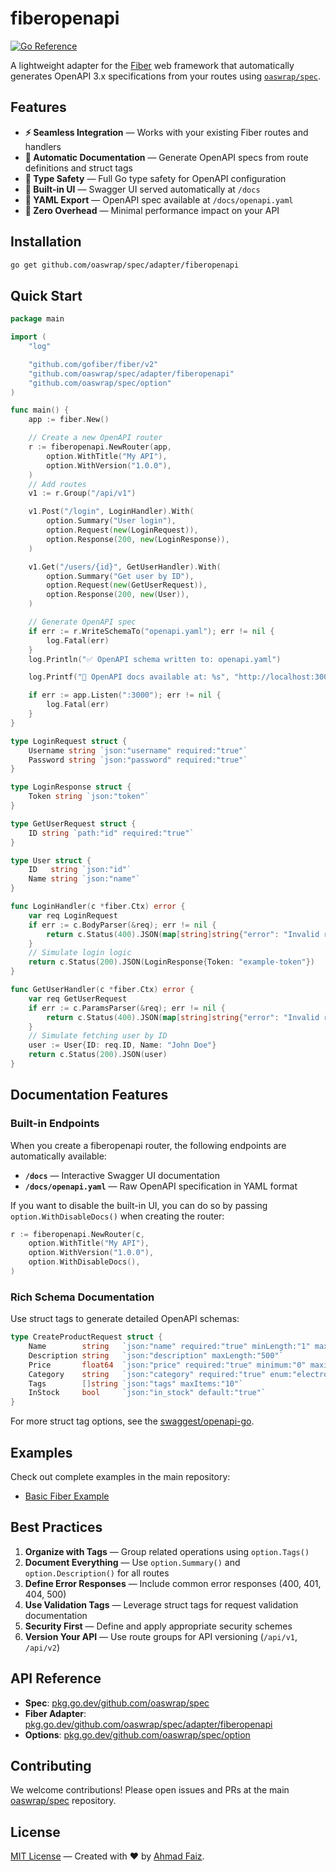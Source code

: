 # fiberopenapi

[![Go Reference](https://pkg.go.dev/badge/github.com/oaswrap/spec/adapter/fiberopenapi.svg)](https://pkg.go.dev/github.com/oaswrap/spec/adapter/fiberopenapi)

A lightweight adapter for the [Fiber](https://github.com/gofiber/fiber) web framework that automatically generates OpenAPI 3.x specifications from your routes using [`oaswrap/spec`](https://github.com/oaswrap/spec).

## Features

- **⚡ Seamless Integration** — Works with your existing Fiber routes and handlers
- **📝 Automatic Documentation** — Generate OpenAPI specs from route definitions and struct tags
- **🎯 Type Safety** — Full Go type safety for OpenAPI configuration
- **🔧 Built-in UI** — Swagger UI served automatically at `/docs`
- **📄 YAML Export** — OpenAPI spec available at `/docs/openapi.yaml`
- **🚀 Zero Overhead** — Minimal performance impact on your API

## Installation

```bash
go get github.com/oaswrap/spec/adapter/fiberopenapi
```

## Quick Start

```go
package main

import (
	"log"

	"github.com/gofiber/fiber/v2"
	"github.com/oaswrap/spec/adapter/fiberopenapi"
	"github.com/oaswrap/spec/option"
)

func main() {
	app := fiber.New()

	// Create a new OpenAPI router
	r := fiberopenapi.NewRouter(app,
		option.WithTitle("My API"),
		option.WithVersion("1.0.0"),
	)
	// Add routes
	v1 := r.Group("/api/v1")

	v1.Post("/login", LoginHandler).With(
		option.Summary("User login"),
		option.Request(new(LoginRequest)),
		option.Response(200, new(LoginResponse)),
	)

	v1.Get("/users/{id}", GetUserHandler).With(
		option.Summary("Get user by ID"),
		option.Request(new(GetUserRequest)),
		option.Response(200, new(User)),
	)

	// Generate OpenAPI spec
	if err := r.WriteSchemaTo("openapi.yaml"); err != nil {
		log.Fatal(err)
	}
	log.Println("✅ OpenAPI schema written to: openapi.yaml")

	log.Printf("🚀 OpenAPI docs available at: %s", "http://localhost:3000/docs")

	if err := app.Listen(":3000"); err != nil {
		log.Fatal(err)
	}
}

type LoginRequest struct {
	Username string `json:"username" required:"true"`
	Password string `json:"password" required:"true"`
}

type LoginResponse struct {
	Token string `json:"token"`
}

type GetUserRequest struct {
	ID string `path:"id" required:"true"`
}

type User struct {
	ID   string `json:"id"`
	Name string `json:"name"`
}

func LoginHandler(c *fiber.Ctx) error {
	var req LoginRequest
	if err := c.BodyParser(&req); err != nil {
		return c.Status(400).JSON(map[string]string{"error": "Invalid request"})
	}
	// Simulate login logic
	return c.Status(200).JSON(LoginResponse{Token: "example-token"})
}

func GetUserHandler(c *fiber.Ctx) error {
	var req GetUserRequest
	if err := c.ParamsParser(&req); err != nil {
		return c.Status(400).JSON(map[string]string{"error": "Invalid request"})
	}
	// Simulate fetching user by ID
	user := User{ID: req.ID, Name: "John Doe"}
	return c.Status(200).JSON(user)
}
```

## Documentation Features

### Built-in Endpoints
When you create a fiberopenapi router, the following endpoints are automatically available:

- **`/docs`** — Interactive Swagger UI documentation
- **`/docs/openapi.yaml`** — Raw OpenAPI specification in YAML format

If you want to disable the built-in UI, you can do so by passing `option.WithDisableDocs()` when creating the router:

```go
r := fiberopenapi.NewRouter(c,
	option.WithTitle("My API"),
	option.WithVersion("1.0.0"),
	option.WithDisableDocs(),
)
```

### Rich Schema Documentation
Use struct tags to generate detailed OpenAPI schemas:

```go
type CreateProductRequest struct {
	Name        string   `json:"name" required:"true" minLength:"1" maxLength:"100"`
	Description string   `json:"description" maxLength:"500"`
	Price       float64  `json:"price" required:"true" minimum:"0" maximum:"999999.99"`
	Category    string   `json:"category" required:"true" enum:"electronics,books,clothing"`
	Tags        []string `json:"tags" maxItems:"10"`
	InStock     bool     `json:"in_stock" default:"true"`
}
```

For more struct tag options, see the [swaggest/openapi-go](https://github.com/swaggest/openapi-go?tab=readme-ov-file#features).

## Examples

Check out complete examples in the main repository:
- [Basic Fiber Example](https://github.com/oaswrap/spec/tree/main/examples/adapter/fiberopenapi/basic)

## Best Practices

1. **Organize with Tags** — Group related operations using `option.Tags()`
2. **Document Everything** — Use `option.Summary()` and `option.Description()` for all routes
3. **Define Error Responses** — Include common error responses (400, 401, 404, 500)
4. **Use Validation Tags** — Leverage struct tags for request validation documentation
5. **Security First** — Define and apply appropriate security schemes
6. **Version Your API** — Use route groups for API versioning (`/api/v1`, `/api/v2`)

## API Reference

- **Spec**: [pkg.go.dev/github.com/oaswrap/spec](https://pkg.go.dev/github.com/oaswrap/spec)
- **Fiber Adapter**: [pkg.go.dev/github.com/oaswrap/spec/adapter/fiberopenapi](https://pkg.go.dev/github.com/oaswrap/spec/adapter/fiberopenapi)
- **Options**: [pkg.go.dev/github.com/oaswrap/spec/option](https://pkg.go.dev/github.com/oaswrap/spec/option)

## Contributing

We welcome contributions! Please open issues and PRs at the main [oaswrap/spec](https://github.com/oaswrap/spec) repository.

## License

[MIT License](LICENSE) — Created with ❤️ by [Ahmad Faiz](https://github.com/afkdevs).
